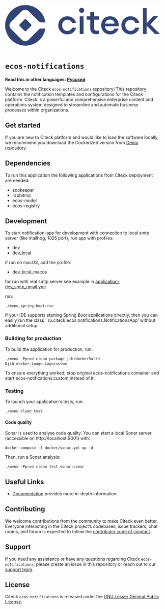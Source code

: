 ![Citeck ECOS Logo](https://raw.githubusercontent.com/Citeck/ecos-ui/develop/public/img/logo/ecos-logo.svg)

# `ecos-notifications`

**Read this in other languages: [Русский](README.RU.MD)**

Welcome to the Citeck `ecos-notifications` repository! This repository contains the notification templates and
configurations for the Citeck platform. Citeck is a powerful and comprehensive enterprise content and
operations system designed to streamline and automate business processes within organizations.

## Get started

If you are new to Citeck platform and would like to load the software locally, we recommend you download the Dockerized version from [Demo repository](https://github.com/Citeck/citeck-community).

## Dependencies

To run this application the following applications from Citeck deployment are needed:

* zookeeper
* rabbitmq
* ecos-model
* ecos-registry

## Development

To start notification-app for development with connection to local smtp server (like mailhog, 1025 port), run app with profiles:

- dev
- dev_local

if run on macOS, add the profile:

- dev_local_macos

for run with real smtp server see example in [application-dev_smtp_gmail.yml](src/main/resources/config/application-dev_smtp_gmail.yml)

run:

```
./mvnw spring-boot:run
```

If your IDE supports starting Spring Boot applications directly, then you can easily run the class '
ru.citeck.ecos.notifications.NotificationsApp' without additional setup.

### Building for production

To build the application for production, run:

```
./mvnw -Pprod clean package jib:dockerBuild -Djib.docker.image.tag=custom 
```

To ensure everything worked, stop original ecos-notifications container and start ecos-notifications:custom instead of
it.

### Testing

To launch your application's tests, run:

```
./mvnw clean test
```

#### Code quality

Sonar is used to analyse code quality. You can start a local Sonar server (accessible on http://localhost:9001) with:

```
docker compose -f docker/sonar.yml up -d
```

Then, run a Sonar analysis:

```
./mvnw -Pprod clean test sonar:sonar
```

## Useful Links

- [Documentation](https://citeck-ecos.readthedocs.io/ru/latest/index.html) provides more in-depth information.

## Contributing

We welcome contributions from the community to make Citeck even better. Everyone interacting in the Citeck project’s
codebases, issue trackers, chat rooms, and forum is expected to follow
the [contributor code of conduct](https://github.com/rubygems/rubygems/blob/master/CODE_OF_CONDUCT.md).

## Support

If you need any assistance or have any questions regarding Citeck `ecos-notifications`, please create an issue in this
repository or reach out to our [support team](mailto:support@citeck.ru).

## License

Citeck `ecos-notifications` is released under the [GNU Lesser General Public License](LICENSE).
